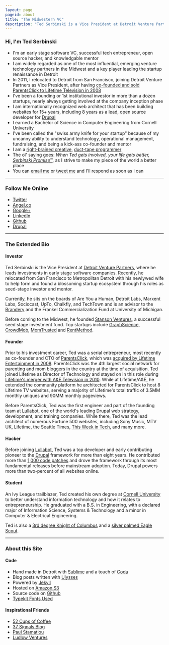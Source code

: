 ```yaml
---
layout: page
pageid: about
title: "The Midwestern VC"
description: "Ted Serbinski is a Vice President at Detroit Venture Partners, entrepreneur and open source hacker rebuilding Detroit."
---
```


<h3>Hi, I'm Ted Serbinski</h3>

* I'm an <span class="hl">early stage software VC, successful tech entrepreneur, open source hacker</span>, and knowledgable mentor
* I am widely <span class="hl">regarded as one of the most influential, emerging venture technology partners in the Midwest</span> and a key player leading the startup renaissance in Detroit
* In 2011, I relocated to Detroit from San Francisco, joining Detroit Venture Partners as Vice President, after having [co-founded and sold ParentsClick to Lifetime Television in 2008](http://paidcontent.org/2008/08/27/419-lifetime-networks-acquires-parentsclick-network-first-digital-acquisiti/)
* I've been a <span class="hl">founding or 1st institutional investor</span> in more than a dozen startups, nearly always getting involved at the company inception phase
* I am <span class="hl">internationally recognized web architect</span> that has been building websites for 15+ years, including <span class="hl">8 years as a lead, open source developer</span> for <a href="http://drupal.org">Drupal</a>
* I earned a Bachelor of Science in Computer Engineering from Cornell University
* I've been called the "swiss army knife for your startup" because of my uncanny ability to understand technology, operational management, fundraising, and being a kick-ass co-founder and mentor
* I am a [right-brained creative](http://ow.ly/3bBaT), [duct-tape programmer](http://ow.ly/3bBbi)
* The ol' saying goes: <i>When Ted gets involved, your life gets better, [Serbinski Promise&trade;](http://serbinskipromise.com)</i>, as I strive to make my piece of the world a better place
* You can <a href="mailto:hi@tedserbinski.com">email me</a> or <a href="http://twitter.com/tedserbinski">tweet me</a> and I'll respond as soon as I can

<hr>
<h3>Follow Me Online</h3>

* [Twitter](http://twitter.com/tedserbinski)
* [Angel.co](http://angel.co/tedserbinski)
* [Google+](https://plus.google.com/107707246099022430019)
* [LinkedIn](http://linkedin.com/tedserbinski)
* [Github](http://github.com/tedserbinski)
* [Drupal](http://drupal.org/user/12932)

<hr>
<h3>The Extended Bio</h3>
<h4>Investor</h4>

Ted Serbinski is the <span class="hl">Vice President at [Detroit Venture Partners](http://detroitventurepartners.com)</span>, where he leads investments in early stage software companies. Recently, he relocated from San Francisco to Metropolitan Detroit with his newlywed wife to help form and found a blossoming startup ecosystem through his roles as seed-stage investor and mentor.

Currently, he <span class="hl">sits on the boards</span> of Are You a Human, Detroit Labs, Marxent Labs, Sociocast, UpTo, Chalkfly, and TechTown and is an advisor to the [Brandery](http://brandery.org/) and the Frankel Commercialization Fund at University of Michigan.

Before coming to the Midwest, he founded [Stanson Ventures](http://stansonventures.com), a successful seed stage investment fund. Top startups include [GraphScience](http://www.graphscience.com), [CrowdMob](http://crowdmob.com), [MomTrusted](http://momtrusted.com) and [RentMethod](http://rentmethod.com).

<h4>Founder</h4>

Prior to his investment career, Ted was a serial entrepreneur, most recently as co-founder and CTO of [ParentsClick](http://www.crunchbase.com/company/parentsclick-network), which was [acquired by Lifetime Entertainment in 2008](http://paidcontent.org/2008/08/27/419-lifetime-networks-acquires-parentsclick-network-first-digital-acquisiti/). ParentsClick was the <span class="hl">4th largest social network for parenting and mom bloggers</span> in the country at the time of acquisition. Ted joined Lifetime as Director of Technology and stayed on in this role during [Lifetime's merger with A&E Television in 2010](http://www.nytimes.com/2009/08/28/business/media/28lifetime.html?_r=0). While at Lifetime/A&E, he extended the community platform he architected for ParentsClick to host 8 Lifetime TV websites, serving a majority of Lifetime's total traffic of 3.5MM monthly uniques and 90MM monthly pageviews.

Before ParentsClick, Ted was the first engineer and part of the founding team at [Lullabot](http://lullabot.com), one of the <span class="hl">world's leading Drupal web strategy, development, and training companies</span>. While there, Ted was the lead architect of numerous Fortune 500 websites, including Sony Music, MTV UK, Lifetime, the Seattle Times, [This Week in Tech](http://twit.tv/), and many more.

<h4>Hacker</h4>

Before joining [Lullabot](http://lullabot.com), Ted was a top developer and early contributing pioneer to the [Drupal](http://drupal.org) framework for more than eight years. He <span class="hl">contributed</span> more than [1,000 code patches](https://www.google.com/search?q=drupal+m3avrck) and drove the framework through its most fundamental releases before mainstream adoption. Today, Drupal powers more than two-percent of all websites online.

<h4>Student</h4>

An Ivy League trailblazer, Ted created his own degree at [Cornell University](http://cornell.edu) to better understand information technology and how it relates to entrepreneurship. He graduated with a <span class="hl">B.S. in Engineering</span>, with a declared major of Information Science, Systems & Technology and a minor in Computer & Electrical Engineering.

Ted is also a [3rd degree Knight of Columbus](http://en.wikipedia.org/wiki/Knight_of_Columbus) and a <a href="http://en.wikipedia.org/wiki/Eagle_Scout_(Boy_Scouts_of_America)">silver palmed Eagle Scout</a>.

<hr>
<h3>About this Site</h3>

#### Code
* Hand made in Detroit with [Sublime](http://www.sublimetext.com) and a touch of <a href="http://panic.com/coda/">Coda</a>
* Blog posts written with [Ulysses](http://www.ulyssesapp.com/)
* Powered by [Jekyll](http://jekyllrb.com/)
* Hosted on [Amazon S3](http://tedserbinski.com/how-to-host-your-static-website-on-amazon-s3-step-by-step-guide/)
* Source code on <a href="https://github.com/tedserbinski/www">Github</a>
* [Typekit Fonts Used](https://typekit.com/colophons/jmj3nsk)

#### Inspirational Friends
* [52 Cups of Coffee](http://52cups.tumblr.com/)
* [37 Signals Blog](http://37signals.com/svn/)
* [Paul Stamatiou](http://paulstamatiou.com/)
* [Ludlow Ventures](http://ludlowventures.com)
